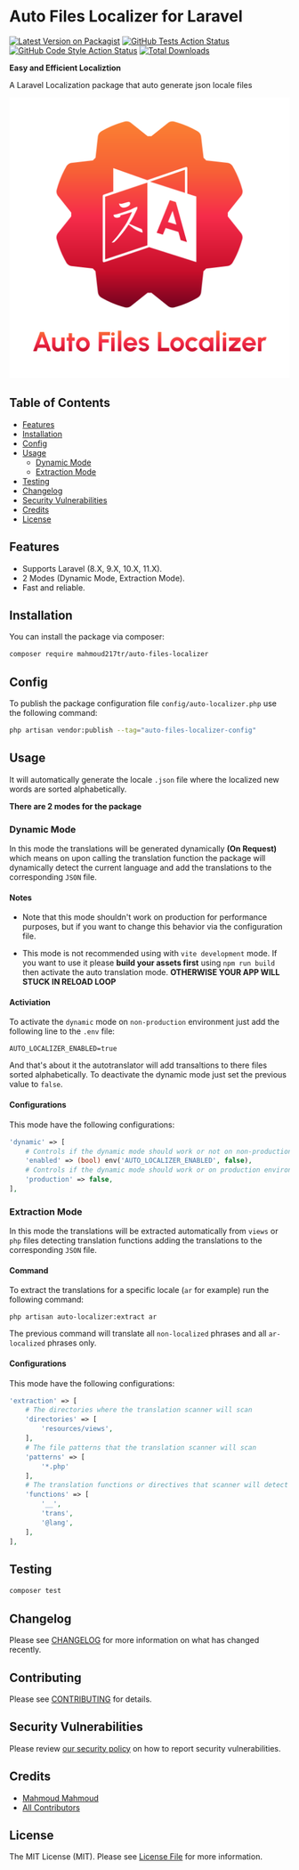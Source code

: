 # Auto Files Localizer for Laravel

[![Latest Version on Packagist](https://img.shields.io/packagist/v/mahmoud217tr/auto-files-localizer.svg?style=flat-square)](https://packagist.org/packages/mahmoud217tr/auto-files-localizer)
[![GitHub Tests Action Status](https://img.shields.io/github/actions/workflow/status/mahmoud217tr/auto-files-localizer/run-tests.yml?branch=main&label=tests&style=flat-square)](https://github.com/mahmoud217tr/auto-files-localizer/actions?query=workflow%3Arun-tests+branch%3Amain)
[![GitHub Code Style Action Status](https://img.shields.io/github/actions/workflow/status/mahmoud217tr/auto-files-localizer/fix-php-code-style-issues.yml?branch=main&label=code%20style&style=flat-square)](https://github.com/mahmoud217tr/auto-files-localizer/actions?query=workflow%3A"Fix+PHP+code+style+issues"+branch%3Amain)
[![Total Downloads](https://img.shields.io/packagist/dt/mahmoud217tr/auto-files-localizer.svg?style=flat-square)](https://packagist.org/packages/mahmoud217tr/auto-files-localizer)

**Easy and Efficient Localiztion**

A Laravel Localization package that auto generate json locale files

![logo](assets/auto-files-localizer.svg)

## Table of Contents
- [Features](#features)
- [Installation](#installation)
- [Config](#config)
- [Usage](#usage)
    - [Dynamic Mode](#dynamic-mode)
    - [Extraction Mode](#extraction-mode)
- [Testing](#testing)
- [Changelog](#changelog)
- [Security Vulnerabilities](#security-vulnerabilities)
- [Credits](#credits)
- [License](#license)

## Features

* Supports Laravel (8.X, 9.X, 10.X, 11.X).
* 2 Modes (Dynamic Mode, Extraction Mode).
* Fast and reliable.

## Installation

You can install the package via composer:

```bash
composer require mahmoud217tr/auto-files-localizer
```

## Config

To publish the package configuration file `config/auto-localizer.php` use the following command:

```bash
php artisan vendor:publish --tag="auto-files-localizer-config"
```

## Usage

It will automatically generate the locale `.json` file where the localized new words are sorted alphabetically.

**There are 2 modes for the package**

### Dynamic Mode

In this mode the translations will be generated dynamically **(On Request)** which means on upon calling the translation function the package will dynamically detect the current language and add the translations to the corresponding `JSON` file.

#### Notes
* Note that this mode shouldn't work on production for performance purposes, but if you want to change this behavior via the configuration file.

* This mode is not recommended using with `vite development` mode. If you want to use it please **build your assets first** using `npm run build` then activate the auto translation mode. **OTHERWISE YOUR APP WILL STUCK IN RELOAD LOOP**

#### Activiation
To activate the `dynamic` mode on `non-production` environment just add the following line to the `.env` file:

```
AUTO_LOCALIZER_ENABLED=true
```

And that's about it the autotranslator will add transaltions to there files sorted alphabetically.
To deactivate the dynamic mode just set the previous value to `false`.

#### Configurations

This mode have the following configurations:

```php
'dynamic' => [
    # Controls if the dynamic mode should work or not on non-production environments
    'enabled' => (bool) env('AUTO_LOCALIZER_ENABLED', false), 
    # Controls if the dynamic mode should work or on production environment (compined with the previous option)
    'production' => false,
],
```

### Extraction Mode

In this mode the translations will be extracted automatically from `views` or `php` files detecting translation functions adding the translations to the corresponding `JSON` file.

#### Command 

To extract the translations for a specific locale (`ar` for example) run the following command:

```shell
php artisan auto-localizer:extract ar
```

The previous command will translate all `non-localized` phrases and all `ar-localized` phrases only.

#### Configurations

This mode have the following configurations:

```php
'extraction' => [
    # The directories where the translation scanner will scan
    'directories' => [
        'resources/views',
    ],
    # The file patterns that the translation scanner will scan
    'patterns' => [
        '*.php'
    ],
    # The translation functions or directives that scanner will detect (you should add your custom functions here)
    'functions' => [
        '__',
        'trans',
        '@lang',
    ],
],
```

## Testing

```bash
composer test
```

## Changelog

Please see [CHANGELOG](CHANGELOG.md) for more information on what has changed recently.

## Contributing

Please see [CONTRIBUTING](CONTRIBUTING.md) for details.

## Security Vulnerabilities

Please review [our security policy](../../security/policy) on how to report security vulnerabilities.

## Credits

- [Mahmoud Mahmoud](https://github.com/Mahmoud217TR)
- [All Contributors](../../contributors)

## License

The MIT License (MIT). Please see [License File](LICENSE.md) for more information.

